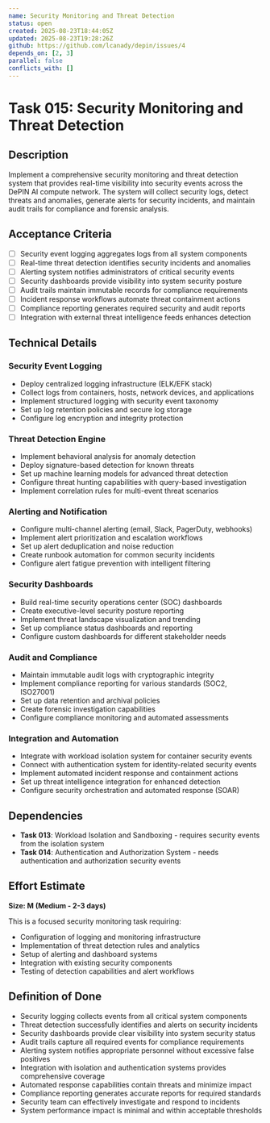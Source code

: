 ```yaml
---
name: Security Monitoring and Threat Detection
status: open
created: 2025-08-23T18:44:05Z
updated: 2025-08-23T19:28:26Z
github: https://github.com/lcanady/depin/issues/4
depends_on: [2, 3]
parallel: false
conflicts_with: []
---
```


# Task 015: Security Monitoring and Threat Detection

## Description

Implement a comprehensive security monitoring and threat detection system that provides real-time visibility into security events across the DePIN AI compute network. The system will collect security logs, detect threats and anomalies, generate alerts for security incidents, and maintain audit trails for compliance and forensic analysis.

## Acceptance Criteria

- [ ] Security event logging aggregates logs from all system components
- [ ] Real-time threat detection identifies security incidents and anomalies
- [ ] Alerting system notifies administrators of critical security events
- [ ] Security dashboards provide visibility into system security posture
- [ ] Audit trails maintain immutable records for compliance requirements
- [ ] Incident response workflows automate threat containment actions
- [ ] Compliance reporting generates required security and audit reports
- [ ] Integration with external threat intelligence feeds enhances detection

## Technical Details

### Security Event Logging
- Deploy centralized logging infrastructure (ELK/EFK stack)
- Collect logs from containers, hosts, network devices, and applications
- Implement structured logging with security event taxonomy
- Set up log retention policies and secure log storage
- Configure log encryption and integrity protection

### Threat Detection Engine
- Implement behavioral analysis for anomaly detection
- Deploy signature-based detection for known threats
- Set up machine learning models for advanced threat detection
- Configure threat hunting capabilities with query-based investigation
- Implement correlation rules for multi-event threat scenarios

### Alerting and Notification
- Configure multi-channel alerting (email, Slack, PagerDuty, webhooks)
- Implement alert prioritization and escalation workflows
- Set up alert deduplication and noise reduction
- Create runbook automation for common security incidents
- Configure alert fatigue prevention with intelligent filtering

### Security Dashboards
- Build real-time security operations center (SOC) dashboards
- Create executive-level security posture reporting
- Implement threat landscape visualization and trending
- Set up compliance status dashboards and reporting
- Configure custom dashboards for different stakeholder needs

### Audit and Compliance
- Maintain immutable audit logs with cryptographic integrity
- Implement compliance reporting for various standards (SOC2, ISO27001)
- Set up data retention and archival policies
- Create forensic investigation capabilities
- Configure compliance monitoring and automated assessments

### Integration and Automation
- Integrate with workload isolation system for container security events
- Connect with authentication system for identity-related security events
- Implement automated incident response and containment actions
- Set up threat intelligence integration for enhanced detection
- Configure security orchestration and automated response (SOAR)

## Dependencies

- **Task 013**: Workload Isolation and Sandboxing - requires security events from the isolation system
- **Task 014**: Authentication and Authorization System - needs authentication and authorization security events

## Effort Estimate

**Size: M (Medium - 2-3 days)**

This is a focused security monitoring task requiring:
- Configuration of logging and monitoring infrastructure
- Implementation of threat detection rules and analytics
- Setup of alerting and dashboard systems
- Integration with existing security components
- Testing of detection capabilities and alert workflows

## Definition of Done

- Security logging collects events from all critical system components
- Threat detection successfully identifies and alerts on security incidents
- Security dashboards provide clear visibility into system security status
- Audit trails capture all required events for compliance requirements
- Alerting system notifies appropriate personnel without excessive false positives
- Integration with isolation and authentication systems provides comprehensive coverage
- Automated response capabilities contain threats and minimize impact
- Compliance reporting generates accurate reports for required standards
- Security team can effectively investigate and respond to incidents
- System performance impact is minimal and within acceptable thresholds
